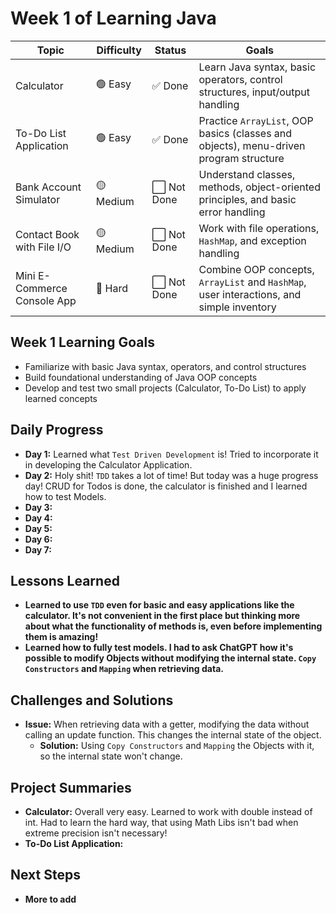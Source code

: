 # Week 1 of Learning Java

| Topic                       | Difficulty | Status     | Goals                                                                                    |
|-----------------------------|------------|------------|------------------------------------------------------------------------------------------|
| Calculator                  | 🟢 Easy    | ✅ Done     | Learn Java syntax, basic operators, control structures, input/output handling            |
| To-Do List Application      | 🟢 Easy    | ✅ Done     | Practice `ArrayList`, OOP basics (classes and objects), menu-driven program structure    |
| Bank Account Simulator      | 🟡 Medium  | ⬜ Not Done | Understand classes, methods, object-oriented principles, and basic error handling        |
| Contact Book with File I/O  | 🟡 Medium  | ⬜ Not Done | Work with file operations, `HashMap`, and exception handling                             |
| Mini E-Commerce Console App | 🔴 Hard    | ⬜ Not Done | Combine OOP concepts, `ArrayList` and `HashMap`, user interactions, and simple inventory |

## Week 1 Learning Goals
- Familiarize with basic Java syntax, operators, and control structures
- Build foundational understanding of Java OOP concepts
- Develop and test two small projects (Calculator, To-Do List) to apply learned concepts

## Daily Progress
- **Day 1:** Learned what `Test Driven Development` is! Tried to incorporate it in developing the Calculator Application.
- **Day 2:** Holy shit! `TDD` takes a lot of time! But today was a huge progress day! CRUD for Todos is done, the calculator is finished and I learned how to test Models.
- **Day 3:** 
- **Day 4:** 
- **Day 5:** 
- **Day 6:** 
- **Day 7:**

## Lessons Learned
- **Learned to use `TDD` even for basic and easy applications like the calculator. It's not convenient in the first place but
thinking more about what the functionality of methods is, even before implementing them is amazing!**
- **Learned how to fully test models. I had to ask ChatGPT how it's possible to modify Objects without modifying the internal state. `Copy Constructors` and `Mapping` when retrieving data.**

## Challenges and Solutions
- **Issue:** When retrieving data with a getter, modifying the data without calling an update function. This changes the internal state of the object.
    - **Solution:** Using `Copy Constructors` and `Mapping` the Objects with it, so the internal state won't change.

## Project Summaries
- **Calculator:** Overall very easy. Learned to work with double instead of int. Had to learn the hard way, that using Math Libs isn't bad when extreme precision isn't necessary!
- **To-Do List Application:**

## Next Steps
- **More to add**
